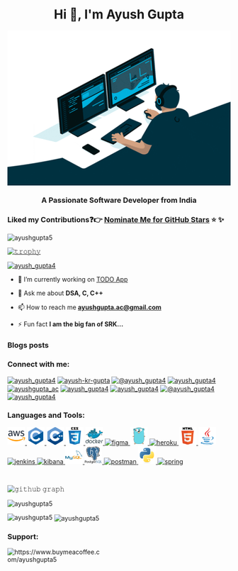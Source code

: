 <h1 align="center">Hi 👋, I'm Ayush Gupta</h1>
<img align="center" width="1100" height = "350" src="Hand%20Wave.gif">
<h3 align="center">A Passionate Software Developer from India</h3>

### Liked my Contributions:question::point_right: [Nominate Me for GitHub Stars](https://stars.github.com/nominate/) :star: :sparkles:

<p align="left"> <img src="https://komarev.com/ghpvc/?username=ayushgupta5&label=Profile%20views&color=0e75b6&style=flat" alt="ayushgupta5" /> </p>


[![𝚝𝚛𝚘𝚙𝚑𝚢](https://github-profile-trophy.vercel.app/?username=ayushgupta5&column=8&margin-w=15&margin-h=15&no-bg=true&no-frame=true&theme=juicyfresh)](https://github.com/ayushgupta5)

<p align="left"> <a href="https://twitter.com/ayush_gupta4" target="blank"><img src="https://img.shields.io/twitter/follow/ayush_gupta4?logo=twitter&style=for-the-badge" alt="ayush_gupta4" /></a> </p>

- 🔭 I’m currently working on [TODO App](https://github.com/ayushgupta5/GoLangCrud)

- 💬 Ask me about **DSA, C, C++**

- 📫 How to reach me **ayushgupta.ac@gmail.com**

- ⚡ Fun fact **I am the big fan of SRK...**

### Blogs posts
<!-- BLOG-POST-LIST:START -->
<!-- BLOG-POST-LIST:END -->

<h3 align="left">Connect with me:</h3>
<p align="left">
<a href="https://twitter.com/ayush_gupta4" target="blank"><img align="center" src="https://raw.githubusercontent.com/rahuldkjain/github-profile-readme-generator/master/src/images/icons/Social/twitter.svg" alt="ayush_gupta4" height="30" width="40" /></a>
<a href="https://linkedin.com/in/ayush-kr-gupta" target="blank"><img align="center" src="https://raw.githubusercontent.com/rahuldkjain/github-profile-readme-generator/master/src/images/icons/Social/linked-in-alt.svg" alt="ayush-kr-gupta" height="30" width="40" /></a>
<a href="https://medium.com/@ayush_gupta4" target="blank"><img align="center" src="https://raw.githubusercontent.com/rahuldkjain/github-profile-readme-generator/master/src/images/icons/Social/medium.svg" alt="@ayush_gupta4" height="30" width="40" /></a>
<a href="https://www.codechef.com/users/ayush_gupta4" target="blank"><img align="center" src="https://cdn.jsdelivr.net/npm/simple-icons@3.1.0/icons/codechef.svg" alt="ayush_gupta4" height="30" width="40" /></a>
<a href="https://www.hackerrank.com/ayushgupta_ac" target="blank"><img align="center" src="https://raw.githubusercontent.com/rahuldkjain/github-profile-readme-generator/master/src/images/icons/Social/hackerrank.svg" alt="ayushgupta_ac" height="30" width="40" /></a>
<a href="https://codeforces.com/profile/ayush_gupta4" target="blank"><img align="center" src="https://raw.githubusercontent.com/rahuldkjain/github-profile-readme-generator/master/src/images/icons/Social/codeforces.svg" alt="ayush_gupta4" height="30" width="40" /></a>
<a href="https://www.leetcode.com/ayush_gupta4" target="blank"><img align="center" src="https://raw.githubusercontent.com/rahuldkjain/github-profile-readme-generator/master/src/images/icons/Social/leet-code.svg" alt="ayush_gupta4" height="30" width="40" /></a>
<a href="https://www.hackerearth.com/@ayush_gupta4" target="blank"><img align="center" src="https://raw.githubusercontent.com/rahuldkjain/github-profile-readme-generator/master/src/images/icons/Social/hackerearth.svg" alt="@ayush_gupta4" height="30" width="40" /></a>
<a href="https://auth.geeksforgeeks.org/user/ayush_gupta4" target="blank"><img align="center" src="https://raw.githubusercontent.com/rahuldkjain/github-profile-readme-generator/master/src/images/icons/Social/geeks-for-geeks.svg" alt="ayush_gupta4" height="30" width="40" /></a>
</p>

<h3 align="left">Languages and Tools:</h3>
<p align="left"> <a href="https://aws.amazon.com" target="_blank" rel="noreferrer"> <img src="https://raw.githubusercontent.com/devicons/devicon/master/icons/amazonwebservices/amazonwebservices-original-wordmark.svg" alt="aws" width="40" height="40"/> </a> <a href="https://www.cprogramming.com/" target="_blank" rel="noreferrer"> <img src="https://raw.githubusercontent.com/devicons/devicon/master/icons/c/c-original.svg" alt="c" width="40" height="40"/> </a> <a href="https://www.w3schools.com/cpp/" target="_blank" rel="noreferrer"> <img src="https://raw.githubusercontent.com/devicons/devicon/master/icons/cplusplus/cplusplus-original.svg" alt="cplusplus" width="40" height="40"/> </a> <a href="https://www.w3schools.com/css/" target="_blank" rel="noreferrer"> <img src="https://raw.githubusercontent.com/devicons/devicon/master/icons/css3/css3-original-wordmark.svg" alt="css3" width="40" height="40"/> </a> <a href="https://www.docker.com/" target="_blank" rel="noreferrer"> <img src="https://raw.githubusercontent.com/devicons/devicon/master/icons/docker/docker-original-wordmark.svg" alt="docker" width="40" height="40"/> </a> <a href="https://www.figma.com/" target="_blank" rel="noreferrer"> <img src="https://www.vectorlogo.zone/logos/figma/figma-icon.svg" alt="figma" width="40" height="40"/> </a> <a href="https://golang.org" target="_blank" rel="noreferrer"> <img src="https://raw.githubusercontent.com/devicons/devicon/master/icons/go/go-original.svg" alt="go" width="40" height="40"/> </a> <a href="https://heroku.com" target="_blank" rel="noreferrer"> <img src="https://www.vectorlogo.zone/logos/heroku/heroku-icon.svg" alt="heroku" width="40" height="40"/> </a> <a href="https://www.w3.org/html/" target="_blank" rel="noreferrer"> <img src="https://raw.githubusercontent.com/devicons/devicon/master/icons/html5/html5-original-wordmark.svg" alt="html5" width="40" height="40"/> </a> <a href="https://www.java.com" target="_blank" rel="noreferrer"> <img src="https://raw.githubusercontent.com/devicons/devicon/master/icons/java/java-original.svg" alt="java" width="40" height="40"/> </a> <a href="https://www.jenkins.io" target="_blank" rel="noreferrer"> <img src="https://www.vectorlogo.zone/logos/jenkins/jenkins-icon.svg" alt="jenkins" width="40" height="40"/> </a> <a href="https://www.elastic.co/kibana" target="_blank" rel="noreferrer"> <img src="https://www.vectorlogo.zone/logos/elasticco_kibana/elasticco_kibana-icon.svg" alt="kibana" width="40" height="40"/> </a> <a href="https://www.mysql.com/" target="_blank" rel="noreferrer"> <img src="https://raw.githubusercontent.com/devicons/devicon/master/icons/mysql/mysql-original-wordmark.svg" alt="mysql" width="40" height="40"/> </a> <a href="https://www.postgresql.org" target="_blank" rel="noreferrer"> <img src="https://raw.githubusercontent.com/devicons/devicon/master/icons/postgresql/postgresql-original-wordmark.svg" alt="postgresql" width="40" height="40"/> </a> <a href="https://postman.com" target="_blank" rel="noreferrer"> <img src="https://www.vectorlogo.zone/logos/getpostman/getpostman-icon.svg" alt="postman" width="40" height="40"/> </a> <a href="https://www.python.org" target="_blank" rel="noreferrer"> <img src="https://raw.githubusercontent.com/devicons/devicon/master/icons/python/python-original.svg" alt="python" width="40" height="40"/> </a> <a href="https://spring.io/" target="_blank" rel="noreferrer"> <img src="https://www.vectorlogo.zone/logos/springio/springio-icon.svg" alt="spring" width="40" height="40"/> </a> </p>

<br/>



![𝚐𝚒𝚝𝚑𝚞𝚋 𝚐𝚛𝚊𝚙𝚑](https://activity-graph.herokuapp.com/graph?username=ayushgupta5&theme=react-dark&hide_border=true&area=true)
 <br/>
 <p><img align="center" src="https://github-readme-streak-stats.herokuapp.com/?user=ayushgupta5&" alt="ayushgupta5" /></p>

<p><img align="left" src="https://github-readme-stats.vercel.app/api/top-langs?username=ayushgupta5&show_icons=true&locale=en&layout=compact" alt="ayushgupta5" /></p>

<p>&nbsp;<img align="center" src="https://github-readme-stats.vercel.app/api?username=ayushgupta5&show_icons=true&locale=en" alt="ayushgupta5" /></p>


     
 <!-- ![metric](https://github.com/ayushgupta5/ayushgupta5/blob/main/github-metrics.svg)
 <script src="https://gist.github.com/matthewjdegarmo/1eaef21799d1d62623cbfb229769d1c0.js"></script> -->


<h3 align="left">Support:</h3>
<p><a href="https://www.buymeacoffee.com/https://www.buymeacoffee.com/ayushgupta5"> <img align="left" src="https://cdn.buymeacoffee.com/buttons/v2/default-yellow.png" height="50" width="210" alt="https://www.buymeacoffee.com/ayushgupta5" /></a></p><br><br>
